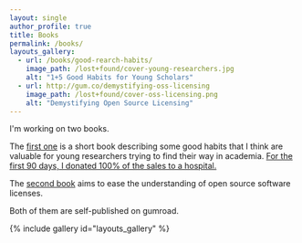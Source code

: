 ```yaml
---
layout: single
author_profile: true
title: Books
permalink: /books/
layouts_gallery:
  - url: /books/good-rearch-habits/
    image_path: /lost+found/cover-young-researchers.jpg
    alt: "1+5 Good Habits for Young Scholars"
  - url: http://gum.co/demystifying-oss-licensing
    image_path: /lost+found/cover-oss-licensing.png
    alt: "Demystifying Open Source Licensing"
---
```


I'm working on two books.

The [first one](/books/good-rearch-habits/) is a short book describing some good habits that I think are valuable for young researchers trying to find their way in academia. [For the first 90 days, I donated 100% of the sales to a hospital.](/books/good-rearch-habits/)

The [second book](https://gum.co/oss-licensing-101) aims to ease the understanding of open source software licenses.

Both of them are self-published on gumroad.

{% include gallery id="layouts_gallery"  %}
